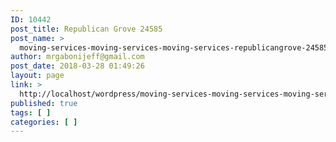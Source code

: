 ```yaml
---
ID: 10442
post_title: Republican Grove 24585
post_name: >
  moving-services-moving-services-moving-services-republicangrove-24585
author: mrgabonijeff@gmail.com
post_date: 2018-03-28 01:49:26
layout: page
link: >
  http://localhost/wordpress/moving-services-moving-services-moving-services-republicangrove-24585/
published: true
tags: [ ]
categories: [ ]
---
```


